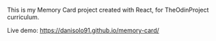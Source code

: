 This is my Memory Card project created with React, for TheOdinProject curriculum.

Live demo: https://danisolo91.github.io/memory-card/
